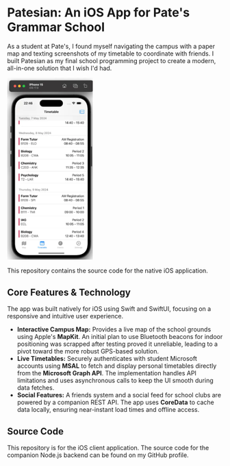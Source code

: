 # Patesian: An iOS App for Pate's Grammar School

As a student at Pate's, I found myself navigating the campus with a paper map and texting screenshots of my timetable to coordinate with friends. I built Patesian as my final school programming project to create a modern, all-in-one solution that I wish I'd had.

<img src="images/patesian.webp" alt="Screenshot" width="200">

This repository contains the source code for the native iOS application.

## Core Features & Technology

The app was built natively for iOS using Swift and SwiftUI, focusing on a responsive and intuitive user experience.

* **Interactive Campus Map:** Provides a live map of the school grounds using Apple's **MapKit**. An initial plan to use Bluetooth beacons for indoor positioning was scrapped after testing proved it unreliable, leading to a pivot toward the more robust GPS-based solution.
* **Live Timetables:** Securely authenticates with student Microsoft accounts using **MSAL** to fetch and display personal timetables directly from the **Microsoft Graph API**. The implementation handles API limitations and uses asynchronous calls to keep the UI smooth during data fetches.
* **Social Features:** A friends system and a social feed for school clubs are powered by a companion REST API. The app uses **CoreData** to cache data locally, ensuring near-instant load times and offline access.

## Source Code

This repository is for the iOS client application. The source code for the companion Node.js backend can be found on my GitHub profile.
